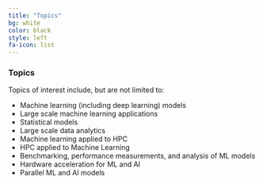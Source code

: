 ```yaml
---
title: "Topics"
bg: white
color: black
style: left
fa-icon: list
---
```


### Topics

Topics of interest include, but are not limited to:

* Machine learning (including deep learning) models
* Large scale machine learning applications
* Statistical models
* Large scale data analytics
* Machine learning applied to HPC
* HPC applied to Machine Learning
* Benchmarking, performance measurements, and analysis of ML models
* Hardware acceleration for ML and AI
* Parallel ML and AI models

